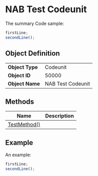 # NAB Test Codeunit

The summary
Code sample:

```javascript
firstLine;
secondLine();
```

## Object Definition

| | |
| --- | --- |
| **Object Type** | Codeunit |
| **Object ID** | 50000 |
| **Object Name** | NAB Test Codeunit |

## Methods

| Name | Description |
|-----|------|
| [TestMethod()](test-method.md#test_method) | |

## Example

An example:

```javascript
firstLine;
secondLine();
```
